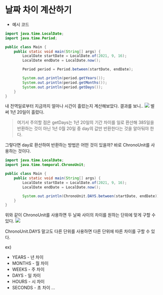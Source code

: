 # 날짜 차이 계산하기
- 예시 코드
```java
import java.time.LocalDate;
import java.time.Period;

public class Main {
    public static void main(String[] args) {
        LocalDate startDate = LocalDate.of(2021, 9, 16);
        LocalDate endDate = LocalDate.now();

        Period period = Period.between(startDate, endDate);

        System.out.println(period.getYears());
        System.out.println(period.getMonths());
        System.out.println(period.getDays());
    }
}
```
내 전역일로부터 지금까지 얼마나 시간이 흘렀는지 계산해보았다.
결과를 보니..
![](https://velog.velcdn.com/images/gimminjae/post/e4a92e02-8f64-405d-ada5-a281a5832b36/image.png)
벌써 1년 20일이 흘렀다.

> 여기서 주의할 점은 getDays는 1년 20일의 기간 차이를 일로 환산해 385일을 반환하는 것이 아닌 1년 0월 20일 중 day의 값만 반환한다는 것을 알아둬야 한다.

그렇다면 day로 환산하여 반환하는 방법은 어떤 것이 있을까?
바로 ChronoUnit를 사용하는 것이다.
```java
import java.time.LocalDate;
import java.time.temporal.ChronoUnit;

public class Main {
    public static void main(String[] args) {
        LocalDate startDate = LocalDate.of(2021, 9, 16);
        LocalDate endDate = LocalDate.now();

        System.out.println(ChronoUnit.DAYS.between(startDate, endDate));
    }
}
````
위와 같이 ChronoUnit를 사용하면  두 날짜 사이의 차이를 원하는 단위에 맞게 구할 수 있다.
![](https://velog.velcdn.com/images/gimminjae/post/fd09021a-6bdb-417b-8e56-929e05ca41e3/image.png)

ChronoUnit.DAYS 말고도 다른 단위를 사용하면 다른 단위에 따른 차이를 구할 수 있다.

ex)
- YEARS - 년 차이
- MONTHS - 월 차이
- WEEKS - 주 차이
- DAYS - 일 차이
- HOURS - 시 차이
- SECONDS - 초 차이
...

